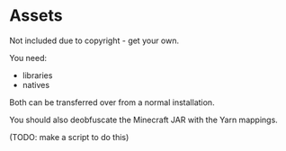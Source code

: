 # Assets

Not included due to copyright - get your own.

You need:

-   libraries
-   natives

Both can be transferred over from a normal installation.

You should also deobfuscate the Minecraft JAR with the Yarn mappings.

(TODO: make a script to do this)
